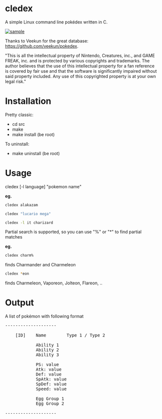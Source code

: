 cledex
======

A simple Linux command line pokédex written in C.

<a href="http://it.tinypic.com?ref=15ea684" target="_blank"><img src="http://i60.tinypic.com/15ea684.png" border="0" alt="sample"></a>

Thanks to Veekun for the great database: https://github.com/veekun/pokedex.

"This is all the intellectual property of Nintendo, Creatures, inc., and GAME FREAK, inc. and is protected by various copyrights and trademarks. The author believes that the use of this intellectual property for a fan reference is covered by fair use and that the software is significantly impaired without said property included. Any use of this copyrighted property is at your own legal risk."


Installation
======

Pretty classic:

* cd src
* make
* make install (be root)

To uninstall:

* make uninstall (be root)

Usage
======

cledex [-l language] "pokemon name"

**eg.**   
```bash
cledex alakazam  
```
```bash
cledex "lucario mega"  
```
```bash
cledex -l it charizard  
```

Partial search is supported, so you can use "%" or "*" to find partial matches  

**eg.**  
```bash
cledex charm%  
```
finds Charmander and Charmeleon
```bash
cledex *eon
```
finds Charmeleon, Vaporeon, Jolteon, Flareon, ..

Output
======

A list of pokémon with following format
<pre>
--------------------

	[ID]	Name		Type 1 / Type 2
	
			Ability 1     
			Ability 2
			Ability 3
	
			PS: value
			Atk: value
			Def: value
			SpAtk: value
			SpDef: value
			Speed: value
	
			Egg Group 1
			Egg Group 2

--------------------
</pre>
